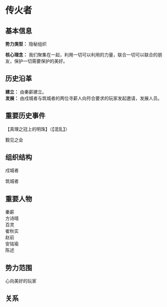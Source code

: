 # 传火者


## 基本信息
**势力类型：** 隐秘组织   

**核心理念：** 我们聚集在一起，利用一切可以利用的力量，联合一切可以联合的朋友，保护一切需要保护的美好。  

## 历史沿革
**建立：** 由秦薪建立。  
**发展：** 由戍城者与筑城者的两位寻薪人向符合要求的玩家发起邀请，发展人员。  

## 重要历史事件
【真理之冠上的明珠】（【混乱】）  

觐见之会
## 组织结构
戍城者

筑城者

## 重要人物
秦薪  
方诗晴  
百灵  
崔秋实  
赵前  
安铭瑜  
陈述  
## 势力范围
心向美好的玩家

## 关系
